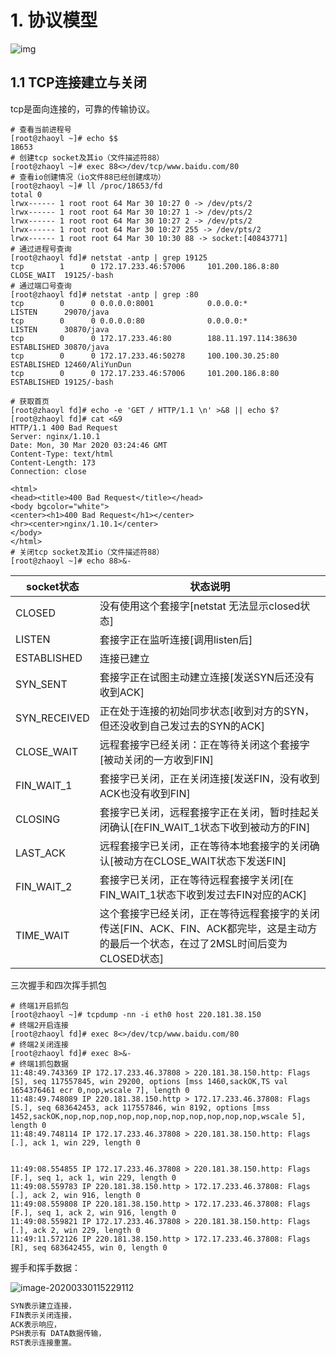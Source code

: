 # 1. 协议模型

![img](E:\Repositories\docs\IO\IO模型.assets\v2-4fe0b5f06fc89af2f98ebd2690bc87ea_1440w.jpg)





## 1.1 TCP连接建立与关闭

tcp是面向连接的，可靠的传输协议。

```shell
# 查看当前进程号
[root@zhaoyl ~]# echo $$
18653
# 创建tcp socket及其io（文件描述符88）
[root@zhaoyl ~]# exec 88<>/dev/tcp/www.baidu.com/80
# 查看io创建情况（io文件88已经创建成功）
[root@zhaoyl ~]# ll /proc/18653/fd
total 0
lrwx------ 1 root root 64 Mar 30 10:27 0 -> /dev/pts/2
lrwx------ 1 root root 64 Mar 30 10:27 1 -> /dev/pts/2
lrwx------ 1 root root 64 Mar 30 10:27 2 -> /dev/pts/2
lrwx------ 1 root root 64 Mar 30 10:27 255 -> /dev/pts/2
lrwx------ 1 root root 64 Mar 30 10:30 88 -> socket:[40843771]
# 通过进程号查询
[root@zhaoyl fd]# netstat -antp | grep 19125
tcp        1      0 172.17.233.46:57006     101.200.186.8:80        CLOSE_WAIT  19125/-bash
# 通过端口号查询
[root@zhaoyl fd]# netstat -antp | grep :80
tcp        0      0 0.0.0.0:8001            0.0.0.0:*               LISTEN      29070/java
tcp        0      0 0.0.0.0:80              0.0.0.0:*               LISTEN      30870/java
tcp        0      0 172.17.233.46:80        188.11.197.114:38630    ESTABLISHED 30870/java
tcp        0      0 172.17.233.46:50278     100.100.30.25:80        ESTABLISHED 12460/AliYunDun
tcp        0      0 172.17.233.46:57006     101.200.186.8:80        ESTABLISHED 19125/-bash

# 获取首页
[root@zhaoyl fd]# echo -e 'GET / HTTP/1.1 \n' >&8 || echo $?
[root@zhaoyl fd]# cat <&9
HTTP/1.1 400 Bad Request
Server: nginx/1.10.1
Date: Mon, 30 Mar 2020 03:24:46 GMT
Content-Type: text/html
Content-Length: 173
Connection: close

<html>
<head><title>400 Bad Request</title></head>
<body bgcolor="white">
<center><h1>400 Bad Request</h1></center>
<hr><center>nginx/1.10.1</center>
</body>
</html>
# 关闭tcp socket及其io（文件描述符88）
[root@zhaoyl ~]# echo 88>&-

```

| socket状态   | 状态说明                                                     |
| ------------ | ------------------------------------------------------------ |
| CLOSED       | 没有使用这个套接字[netstat 无法显示closed状态]               |
| LISTEN       | 套接字正在监听连接[调用listen后]                             |
| ESTABLISHED  | 连接已建立                                                   |
| SYN_SENT     | 套接字正在试图主动建立连接[发送SYN后还没有收到ACK]           |
| SYN_RECEIVED | 正在处于连接的初始同步状态[收到对方的SYN，但还没收到自己发过去的SYN的ACK] |
| CLOSE_WAIT   | 远程套接字已经关闭：正在等待关闭这个套接字[被动关闭的一方收到FIN] |
| FIN_WAIT_1   | 套接字已关闭，正在关闭连接[发送FIN，没有收到ACK也没有收到FIN] |
| CLOSING      | 套接字已关闭，远程套接字正在关闭，暂时挂起关闭确认[在FIN_WAIT_1状态下收到被动方的FIN] |
| LAST_ACK     | 远程套接字已关闭，正在等待本地套接字的关闭确认[被动方在CLOSE_WAIT状态下发送FIN] |
| FIN_WAIT_2   | 套接字已关闭，正在等待远程套接字关闭[在FIN_WAIT_1状态下收到发过去FIN对应的ACK] |
| TIME_WAIT    | 这个套接字已经关闭，正在等待远程套接字的关闭传送[FIN、ACK、FIN、ACK都完毕，这是主动方的最后一个状态，在过了2MSL时间后变为CLOSED状态] |

三次握手和四次挥手抓包

```shell
# 终端1开启抓包
[root@zhaoyl ~]# tcpdump -nn -i eth0 host 220.181.38.150
# 终端2开启连接
[root@zhaoyl fd]# exec 8<>/dev/tcp/www.baidu.com/80
# 终端2关闭连接
[root@zhaoyl fd]# exec 8>&-
# 终端1抓包数据
11:48:49.743369 IP 172.17.233.46.37808 > 220.181.38.150.http: Flags [S], seq 117557845, win 29200, options [mss 1460,sackOK,TS val 1654376461 ecr 0,nop,wscale 7], length 0
11:48:49.748089 IP 220.181.38.150.http > 172.17.233.46.37808: Flags [S.], seq 683642453, ack 117557846, win 8192, options [mss 1452,sackOK,nop,nop,nop,nop,nop,nop,nop,nop,nop,nop,nop,wscale 5], length 0
11:48:49.748114 IP 172.17.233.46.37808 > 220.181.38.150.http: Flags [.], ack 1, win 229, length 0


11:49:08.554855 IP 172.17.233.46.37808 > 220.181.38.150.http: Flags [F.], seq 1, ack 1, win 229, length 0
11:49:08.559783 IP 220.181.38.150.http > 172.17.233.46.37808: Flags [.], ack 2, win 916, length 0
11:49:08.559808 IP 220.181.38.150.http > 172.17.233.46.37808: Flags [F.], seq 1, ack 2, win 916, length 0
11:49:08.559821 IP 172.17.233.46.37808 > 220.181.38.150.http: Flags [.], ack 2, win 229, length 0
11:49:11.572126 IP 220.181.38.150.http > 172.17.233.46.37808: Flags [R], seq 683642455, win 0, length 0

```

握手和挥手数据：

![image-20200330115229112](IO模型.assets/image-20200330115229112.png)

```txt
SYN表示建立连接，
FIN表示关闭连接，
ACK表示响应，
PSH表示有 DATA数据传输，
RST表示连接重置。
```

